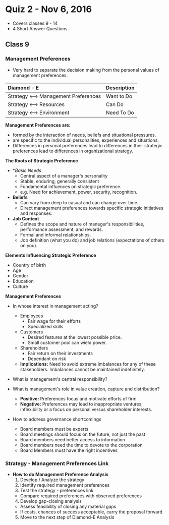 # Quiz 2 - Nov 6, 2016
* Covers classes 9 - 14
* 4 Short Answer Questions

## Class 9

### Management Preferences
* Very hard to separate the decision making from the personal values of management preferences.

| Diamond - E | Description     |
| :------------- | :------------- |
| Strategy <--> Management Preferences | Want to Do |
| Strategy <--> Resources | Can Do |
| Strategy <--> Environment | Need To Do |

**Management Preferences are:**
* formed by the interaction of needs, beliefs and situational pressures.
* are specific to the individual personalities, experiences and situations.
* Differences in personal preferences lead to differences in their strategic preferences lead to differences in organizational strategy.

**The Roots of Strategic Preference**
* **Basic Needs*
  * Central aspect of a manager's personality
  * Stable, enduring, generally consistent
  * Fundamental influences on strategic preference.
  * e.g. Need for achievement, power, security, recognition.
* **Beliefs**
  * Can vary from deep to casual and can change over time.
  * Direct management preferences towards specific strategic initiatives and responses.
* **Job Context**
  * Defines the scope and nature of manager's responsibilities, performance assessment, and rewards.
  * Formal and informal relationships.
  * Job definition (what you do) and job relations (expectations of others on you).

**Elements Influencing Strategic Preference**
* Country of birth
* Age
* Gender
* Education
* Culture

**Management Preferences**
* In whose interest in management acting?
  * Employees
    * Fair wage for their efforts
    * Specialized skills
  * Customers
    * Desired features at the lowest possible price.
    * Small customer pool can wield power.
  * Shareholders
    * Fair return on their investments
    * Dependant on risk
  * **Implications:** Need to avoid extreme imbalances for any of these stakeholders. Imbalances cannot be maintained indefinitely.
* What is management's central responsibility?
* What is management's role in value creation, capture and distribution?
  * **Positive:** Preferences focus and motivate efforts of firm
  * **Negative:** Preferences may lead to inappropriate ventures, inflexibility or a focus on personal versus shareholder interests.

* How to address governance shortcomings
  * Board members must be experts
  * Board meetings should focus on the future, not just the past
  * Board members need better access to information
  * Board members need the time to devote to the corporation
  * Board Members must have the right incentives



### Strategy - Management Preferences Link

* **How to do Management Preference Analysis**
  1. Develop / Analyze the strategy
  2. Identify required management preferences
  3. Test the strategy - preferences link
    * Compare required preferences with observed preferences
  4. Develop gap-closing analysis
    * Assess feasibility of closing any material gaps
    * If costs, chances of success acceptable, carry the proposal forward
  5. Move to the next step of Diamond-E Analysis
